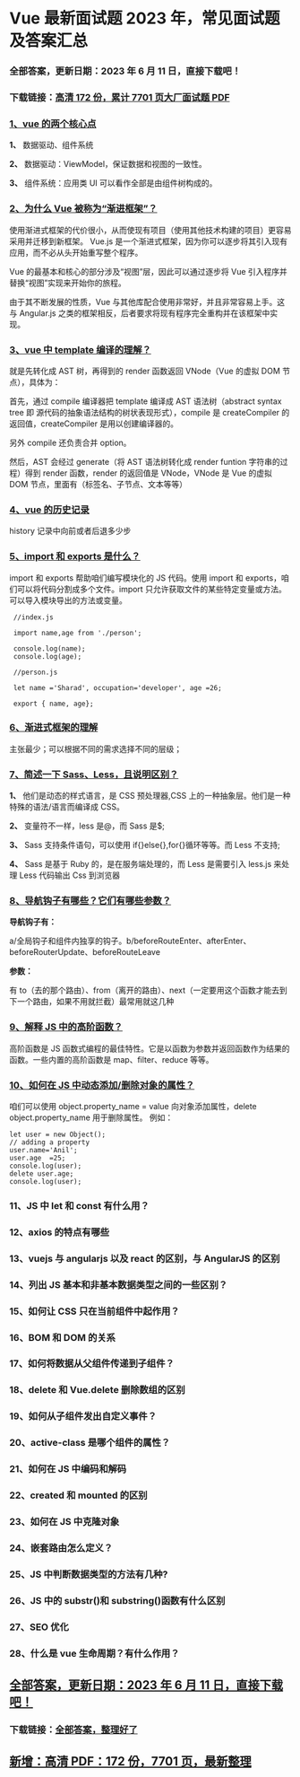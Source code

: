 # Vue 最新面试题 2023 年，常见面试题及答案汇总

### 全部答案，更新日期：2023 年 6 月 11 日，直接下载吧！

### 下载链接：[高清 172 份，累计 7701 页大厂面试题 PDF](https://gitlab.gaorta.com/devteam/learning-journey/study-materials-collection/-/tree/master/docs/index.md)

### [1、vue 的两个核心点](https://gitlab.gaorta.com/devteam/learning-journey/study-materials-collection/-/tree/master/docs/Vue/Vue最新面试题2021年，常见面试题及答案汇总.md#1vue的两个核心点)

**1、** 数据驱动、组件系统

**2、** 数据驱动：ViewModel，保证数据和视图的一致性。

**3、** 组件系统：应用类 UI 可以看作全部是由组件树构成的。

### [2、为什么 Vue 被称为“渐进框架”？](https://gitlab.gaorta.com/devteam/learning-journey/study-materials-collection/-/tree/master/docs/Vue/Vue最新面试题2021年，常见面试题及答案汇总.md#2为什么vue被称为“渐进框架)

使用渐进式框架的代价很小，从而使现有项目（使用其他技术构建的项目）更容易采用并迁移到新框架。 Vue.js 是一个渐进式框架，因为你可以逐步将其引入现有应用，而不必从头开始重写整个程序。

Vue 的最基本和核心的部分涉及“视图”层，因此可以通过逐步将 Vue 引入程序并替换“视图”实现来开始你的旅程。

由于其不断发展的性质，Vue 与其他库配合使用非常好，并且非常容易上手。这与 Angular.js 之类的框架相反，后者要求将现有程序完全重构并在该框架中实现。

### [3、vue 中 template 编译的理解？](https://gitlab.gaorta.com/devteam/learning-journey/study-materials-collection/-/tree/master/docs/Vue/Vue最新面试题2021年，常见面试题及答案汇总.md#3vue中template编译的理解)

就是先转化成 AST 树，再得到的 render 函数返回 VNode（Vue 的虚拟 DOM 节点），具体为：

首先，通过 compile 编译器把 template 编译成 AST 语法树（abstract syntax tree 即 源代码的抽象语法结构的树状表现形式），compile 是 createCompiler 的返回值，createCompiler 是用以创建编译器的。

另外 compile 还负责合并 option。

然后，AST 会经过 generate（将 AST 语法树转化成 render funtion 字符串的过程）得到 render 函数，render 的返回值是 VNode，VNode 是 Vue 的虚拟 DOM 节点，里面有（标签名、子节点、文本等等）

### [4、vue 的历史记录](https://gitlab.gaorta.com/devteam/learning-journey/study-materials-collection/-/tree/master/docs/Vue/Vue最新面试题2021年，常见面试题及答案汇总.md#4vue的历史记录)

history 记录中向前或者后退多少步

### [5、import 和 exports 是什么？](https://gitlab.gaorta.com/devteam/learning-journey/study-materials-collection/-/tree/master/docs/Vue/Vue最新面试题2021年，常见面试题及答案汇总.md#5import-和-exports-是什么)

import 和 exports 帮助咱们编写模块化的 JS 代码。使用 import 和 exports，咱们可以将代码分割成多个文件。import 只允许获取文件的某些特定变量或方法。可以导入模块导出的方法或变量。

```
 //index.js

 import name,age from './person';

 console.log(name);
 console.log(age);

 //person.js

 let name ='Sharad', occupation='developer', age =26;

 export { name, age};
```

### [6、渐进式框架的理解](https://gitlab.gaorta.com/devteam/learning-journey/study-materials-collection/-/tree/master/docs/Vue/Vue最新面试题2021年，常见面试题及答案汇总.md#6渐进式框架的理解)

主张最少；可以根据不同的需求选择不同的层级；

### [7、简述一下 Sass、Less，且说明区别？](https://gitlab.gaorta.com/devteam/learning-journey/study-materials-collection/-/tree/master/docs/Vue/Vue最新面试题2021年，常见面试题及答案汇总.md#7简述一下sassless且说明区别)

**1、** 他们是动态的样式语言，是 CSS 预处理器,CSS 上的一种抽象层。他们是一种特殊的语法/语言而编译成 CSS。

**2、** 变量符不一样，less 是@，而 Sass 是$;

**3、** Sass 支持条件语句，可以使用 if{}else{},for{}循环等等。而 Less 不支持;

**4、** Sass 是基于 Ruby 的，是在服务端处理的，而 Less 是需要引入 less.js 来处理 Less 代码输出 Css 到浏览器

### [8、导航钩子有哪些？它们有哪些参数？](https://gitlab.gaorta.com/devteam/learning-journey/study-materials-collection/-/tree/master/docs/Vue/Vue最新面试题2021年，常见面试题及答案汇总.md#8导航钩子有哪些它们有哪些参数)

**导航钩子有：**

a/全局钩子和组件内独享的钩子。b/beforeRouteEnter、afterEnter、beforeRouterUpdate、beforeRouteLeave

**参数：**

有 to（去的那个路由）、from（离开的路由）、next（一定要用这个函数才能去到下一个路由，如果不用就拦截）最常用就这几种

### [9、解释 JS 中的高阶函数？](https://gitlab.gaorta.com/devteam/learning-journey/study-materials-collection/-/tree/master/docs/Vue/Vue最新面试题2021年，常见面试题及答案汇总.md#9解释js中的高阶函数)

高阶函数是 JS 函数式编程的最佳特性。它是以函数为参数并返回函数作为结果的函数。一些内置的高阶函数是 map、filter、reduce 等等。

### [10、如何在 JS 中动态添加/删除对象的属性？](https://gitlab.gaorta.com/devteam/learning-journey/study-materials-collection/-/tree/master/docs/Vue/Vue最新面试题2021年，常见面试题及答案汇总.md#10如何在js中动态添加/删除对象的属性)

咱们可以使用 object.property_name = value 向对象添加属性，delete object.property_name 用于删除属性。 例如：

```
let user = new Object();
// adding a property
user.name='Anil';
user.age  =25;
console.log(user);
delete user.age;
console.log(user);
```

### 11、JS 中 let 和 const 有什么用？

### 12、axios 的特点有哪些

### 13、vuejs 与 angularjs 以及 react 的区别，与 AngularJS 的区别

### 14、列出 JS 基本和非基本数据类型之间的一些区别？

### 15、如何让 CSS 只在当前组件中起作用？

### 16、BOM 和 DOM 的关系

### 17、如何将数据从父组件传递到子组件？

### 18、delete 和 Vue.delete 删除数组的区别

### 19、如何从子组件发出自定义事件？

### 20、active-class 是哪个组件的属性？

### 21、如何在 JS 中编码和解码

### 22、created 和 mounted 的区别

### 23、如何在 JS 中克隆对象

### 24、嵌套路由怎么定义？

### 25、JS 中判断数据类型的方法有几种?

### 26、JS 中的 substr()和 substring()函数有什么区别

### 27、SEO 优化

### 28、什么是 vue 生命周期？有什么作用？

## [全部答案，更新日期：2023 年 6 月 11 日，直接下载吧！](https://gitlab.gaorta.com/devteam/learning-journey/study-materials-collection/-/tree/master/docs/daan.md)

### 下载链接：[全部答案，整理好了](https://gitlab.gaorta.com/devteam/learning-journey/study-materials-collection/-/tree/master/docs/daan.md)

## [新增：高清 PDF：172 份，7701 页，最新整理](https://gitlab.gaorta.com/devteam/learning-journey/study-materials-collection/-/tree/master/docs/daan.md)
